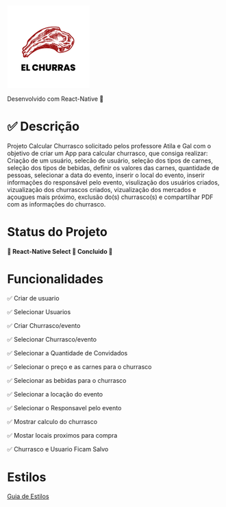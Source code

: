 ![Logo](assets/icon.png)

Desenvolvido com React-Native 🚀

✅ Descrição
===========

Projeto Calcular Churrasco solicitado pelos professore Atila e Gal com o objetivo de criar um App para calcular churrasco, que consiga realizar: Criação de um usuário, selecão de usuário, seleção dos tipos de carnes, seleção dos tipos de bebidas, definir os valores das carnes, quantidade de pessoas, selecionar a data do evento, inserir o local do evento, inserir informações do responsável pelo evento, visulização dos usuários criados, vizualização dos churrascos criados, vizualização dos mercados e açougues mais próximo, exclusão do(s) churrasco(s) e compartilhar PDF com as informações do churrasco.

Status do Projeto
=================

#### 🚧 React-Native Select 🚀 Concluido 🚧

Funcionalidades
===============

✅ Criar de usuario

✅ Selecionar Usuarios

✅ Criar Churrasco/evento

✅ Selecionar Churrasco/evento

✅ Selecionar a Quantidade de Convidados

✅ Selecionar o preço e as carnes para o churrasco

✅ Selecionar as bebidas para o churrasco

✅ Selecionar a locação do evento

✅ Selecionar o Responsavel pelo evento

✅ Mostrar calculo do churrasco

✅ Mostar locais proximos para compra

✅ Churrasco e Usuario Ficam Salvo

Estilos
=======

[Guia de Estilos](assets/GuiaEstilos.pdf)
